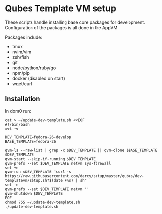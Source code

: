 # Qubes Template VM setup

These scripts handle installing base core packages for development. Configuration of the packages is all done in the AppVM

Packages include:
- tmux
- nvim/vim
- zsh/fish
- git
- node/python/ruby/go
- npm/pip
- docker (disabled on start)
- wget/curl


## Installation

In dom0 run:


```
cat > ~/update-dev-template.sh <<EOF
#!/bin/bash
set -e

DEV_TEMPLATE=fedora-26-develop
BASE_TEMPLATE=fedora-26

qvm-ls --raw-list | grep -x $DEV_TEMPLATE || qvm-clone $BASE_TEMPLATE $DEV_TEMPLATE
qvm-start --skip-if-running $DEV_TEMPLATE
qvm-prefs --set $DEV_TEMPLATE netvm sys-firewall
set +e
qvm-run $DEV_TEMPLATE "curl -s https://raw.githubusercontent.com/darcy/setup/master/qubes/dev-templatevm/setup.sh?$(date +%s) | sh"
set -e
qvm-prefs --set $DEV_TEMPLATE netvm ''
qvm-shutdown $DEV_TEMPLATE
EOF
chmod 755 ~/update-dev-template.sh
./update-dev-template.sh
```
